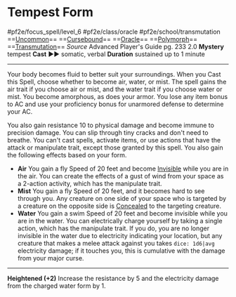 # Tempest Form
#pf2e/focus_spell/level_6 #pf2e/class/oracle #pf2e/school/transmutation 
==[Uncommon](rules/traits/uncommon.md)== ==[Cursebound](../../../Traits/Cursebound.md)== ==[Oracle](../../../Traits/Oracle.md)== ==[Polymorph](rules/traits/polymorph.md)== ==[Transmutation](rules/traits/transmutation.md)==
*Source* Advanced Player's Guide pg. 233 2.0
**Mystery** tempest
**Cast** ►► somatic, verbal
**Duration** sustained up to 1 minute

---
Your body becomes fluid to better suit your surroundings. When you Cast this Spell, choose whether to become air, water, or mist. The spell gains the air trait if you choose air or mist, and the water trait if you choose water or mist. You become amorphous, as does your armor. You lose any item bonus to AC and use your proficiency bonus for unarmored defense to determine your AC.

You also gain resistance 10 to physical damage and become immune to precision damage. You can slip through tiny cracks and don't need to breathe. You can't cast spells, activate items, or use actions that have the attack or manipulate trait, except those granted by this spell. You also gain the following effects based on your form.

- **Air** You gain a fly Speed of 20 feet and become [Invisible](../../../Conditions/Invisible.md) while you are in the air. You can create the effects of a gust of wind from your space as a 2-action activity, which has the manipulate trait.
- **Mist** You gain a fly Speed of 20 feet, and it becomes hard to see through you. Any creature on one side of your space who is targeted by a creature on the opposite side is [Concealed](../../../Conditions/Concealed.md) to the targeting creature.
- **Water** You gain a swim Speed of 20 feet and become invisible while you are in the water. You can electrically charge yourself by taking a single action, which has the manipulate trait. If you do, you are no longer invisible in the water due to electricity indicating your location, but any creature that makes a melee attack against you takes `dice: 1d6|avg` electricity damage; if it touches you, this is cumulative with the damage from your major curse.

<hr>

**Heightened (+2)** Increase the resistance by 5 and the electricity damage from the charged water form by 1.